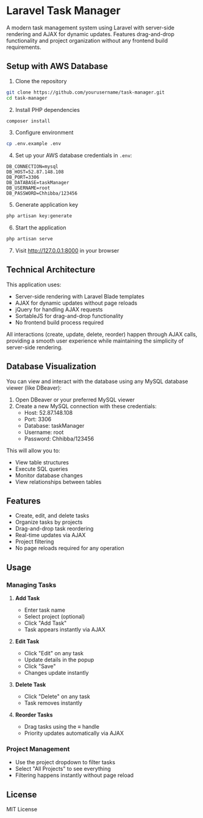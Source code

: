 # Laravel Task Manager

A modern task management system using Laravel with server-side rendering and AJAX for dynamic updates. Features drag-and-drop functionality and project organization without any frontend build requirements.

## Setup with AWS Database

1. Clone the repository

```bash
git clone https://github.com/yourusername/task-manager.git
cd task-manager
```

2. Install PHP dependencies

```bash
composer install
```

3. Configure environment

```bash
cp .env.example .env
```

4. Set up your AWS database credentials in `.env`:

```env
DB_CONNECTION=mysql
DB_HOST=52.87.148.108
DB_PORT=3306
DB_DATABASE=taskManager
DB_USERNAME=root
DB_PASSWORD=Chhibba/123456
```

5. Generate application key

```bash
php artisan key:generate
```

6. Start the application

```bash
php artisan serve
```

7. Visit http://127.0.0.1:8000 in your browser

## Technical Architecture

This application uses:

-   Server-side rendering with Laravel Blade templates
-   AJAX for dynamic updates without page reloads
-   jQuery for handling AJAX requests
-   SortableJS for drag-and-drop functionality
-   No frontend build process required

All interactions (create, update, delete, reorder) happen through AJAX calls, providing a smooth user experience while maintaining the simplicity of server-side rendering.

## Database Visualization

You can view and interact with the database using any MySQL database viewer (like DBeaver):

1. Open DBeaver or your preferred MySQL viewer
2. Create a new MySQL connection with these credentials:
    - Host: 52.87.148.108
    - Port: 3306
    - Database: taskManager
    - Username: root
    - Password: Chhibba/123456

This will allow you to:

-   View table structures
-   Execute SQL queries
-   Monitor database changes
-   View relationships between tables

## Features

-   Create, edit, and delete tasks
-   Organize tasks by projects
-   Drag-and-drop task reordering
-   Real-time updates via AJAX
-   Project filtering
-   No page reloads required for any operation

## Usage

### Managing Tasks

1. **Add Task**

    - Enter task name
    - Select project (optional)
    - Click "Add Task"
    - Task appears instantly via AJAX

2. **Edit Task**

    - Click "Edit" on any task
    - Update details in the popup
    - Click "Save"
    - Changes update instantly

3. **Delete Task**

    - Click "Delete" on any task
    - Task removes instantly

4. **Reorder Tasks**
    - Drag tasks using the ≡ handle
    - Priority updates automatically via AJAX

### Project Management

-   Use the project dropdown to filter tasks
-   Select "All Projects" to see everything
-   Filtering happens instantly without page reload

## License

MIT License
